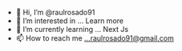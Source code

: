 - 👋 Hi, I’m @raulrosado91
- 👀 I’m interested in ... Learn more
- 🌱 I’m currently learning ... Next Js
- 📫 How to reach me ...raulrosado91@gmail.com
